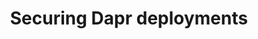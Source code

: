 ---
type: docs
title: "Securing Dapr deployments"
linkTitle: "Security"
weight: 500
description: "Best practices and instructions on how to secure your Dapr applications"
---
